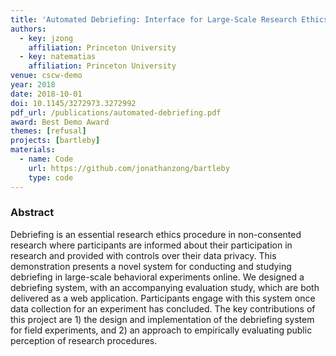```yaml
---
title: 'Automated Debriefing: Interface for Large-Scale Research Ethics'
authors:
  - key: jzong
    affiliation: Princeton University
  - key: natematias
    affiliation: Princeton University
venue: cscw-demo
year: 2018
date: 2018-10-01
doi: 10.1145/3272973.3272992
pdf_url: /publications/automated-debriefing.pdf
award: Best Demo Award
themes: [refusal]
projects: [bartleby]
materials:
  - name: Code
    url: https://github.com/jonathanzong/bartleby
    type: code
---
```


### Abstract

Debriefing is an essential research ethics procedure in
non-consented research where participants are
informed about their participation in research and
provided with controls over their data privacy. This
demonstration presents a novel system for conducting
and studying debriefing in large-scale behavioral
experiments online. We designed a debriefing system,
with an accompanying evaluation study, which are both
delivered as a web application. Participants engage with
this system once data collection for an experiment has
concluded. The key contributions of this project are 1)
the design and implementation of the debriefing system
for field experiments, and 2) an approach to empirically
evaluating public perception of research procedures.
